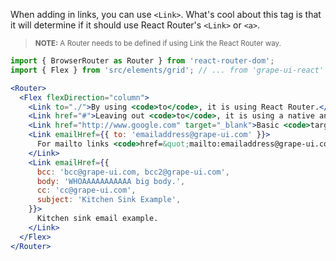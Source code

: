 When adding in links, you can use `<Link>`. What's cool about this tag is that it will determine if it should use React Router's `<Link>` or `<a>`.

> <small>**NOTE:** A Router needs to be defined if using Link the React Router way.</small>

```jsx in Markdown
import { BrowserRouter as Router } from 'react-router-dom';
import { Flex } from 'src/elements/grid'; // ... from 'grape-ui-react'

<Router>
  <Flex flexDirection="column">
    <Link to="./">By using <code>to</code>, it is using React Router.</Link>
    <Link href="#">Leaving out <code>to</code>, it is using a native anchor tag.</Link>
    <Link href="http://www.google.com" target="_blank">Basic <code>target</code> attribute works as well.</Link>
    <Link emailHref={{ to: 'emailaddress@grape-ui.com' }}>
      For mailto links <code>href=&quot;mailto:emailaddress@grape-ui.com&quot;</code>.
    </Link>
    <Link emailHref={{
      bcc: 'bcc@grape-ui.com, bcc2@grape-ui.com',
      body: 'WHOAAAAAAAAAAA big body.',
      cc: 'cc@grape-ui.com',
      subject: 'Kitchen Sink Example',
    }}>
      Kitchen sink email example.
    </Link>
  </Flex>
</Router>
```